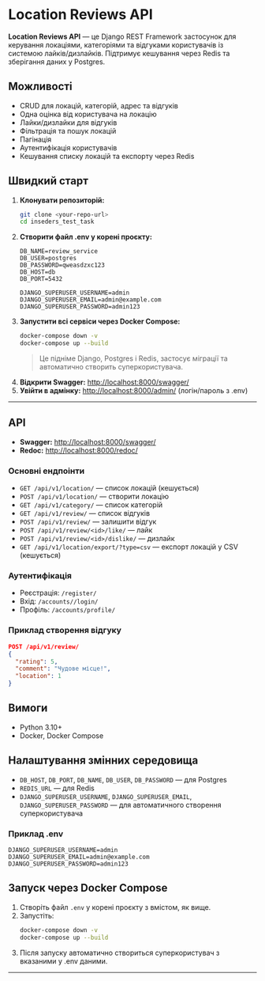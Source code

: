 # Location Reviews API

**Location Reviews API** — це Django REST Framework застосунок для керування локаціями, категоріями та відгуками користувачів із системою лайків/дизлайків. Підтримує кешування через Redis та зберігання даних у Postgres.

## Можливості
- CRUD для локацій, категорій, адрес та відгуків
- Одна оцінка від користувача на локацію
- Лайки/дизлайки для відгуків
- Фільтрація та пошук локацій
- Пагінація
- Аутентифікація користувачів
- Кешування списку локацій та експорту через Redis

## Швидкий старт

1. **Клонувати репозиторій:**
   ```sh
   git clone <your-repo-url>
   cd inseders_test_task
   ```
2. **Створити файл .env у корені проєкту:**
   ```env
   DB_NAME=review_service
   DB_USER=postgres
   DB_PASSWORD=qweasdzxc123
   DB_HOST=db
   DB_PORT=5432 

   DJANGO_SUPERUSER_USERNAME=admin
   DJANGO_SUPERUSER_EMAIL=admin@example.com
   DJANGO_SUPERUSER_PASSWORD=admin123
   ```
3. **Запустити всі сервіси через Docker Compose:**
   ```sh
   docker-compose down -v
   docker-compose up --build
   ```
   > Це підніме Django, Postgres і Redis, застосує міграції та автоматично створить суперкористувача.
4. **Відкрити Swagger:** [http://localhost:8000/swagger/](http://localhost:8000/swagger/)
5. **Увійти в адмінку:** [http://localhost:8000/admin/](http://localhost:8000/admin/) (логін/пароль з .env)

---

## API

- **Swagger:** [http://localhost:8000/swagger/](http://localhost:8000/swagger/)
- **Redoc:** [http://localhost:8000/redoc/](http://localhost:8000/redoc/)

### Основні ендпоінти
- `GET /api/v1/location/` — список локацій (кешується)
- `POST /api/v1/location/` — створити локацію
- `GET /api/v1/category/` — список категорій
- `GET /api/v1/review/` — список відгуків
- `POST /api/v1/review/` — залишити відгук
- `POST /api/v1/review/<id>/like/` — лайк
- `POST /api/v1/review/<id>/dislike/` — дизлайк
- `GET /api/v1/location/export/?type=csv` — експорт локацій у CSV (кешується)

### Аутентифікація
- Реєстрація: `/register/`
- Вхід: `/accounts//login/`
- Профіль: `/accounts/profile/`

### Приклад створення відгуку
```json
POST /api/v1/review/
{
  "rating": 5,
  "comment": "Чудове місце!",
  "location": 1
}
```

## Вимоги
- Python 3.10+
- Docker, Docker Compose

## Налаштування змінних середовища
- `DB_HOST`, `DB_PORT`, `DB_NAME`, `DB_USER`, `DB_PASSWORD` — для Postgres
- `REDIS_URL` — для Redis
- `DJANGO_SUPERUSER_USERNAME`, `DJANGO_SUPERUSER_EMAIL`, `DJANGO_SUPERUSER_PASSWORD` — для автоматичного створення суперкористувача

### Приклад .env
```
DJANGO_SUPERUSER_USERNAME=admin
DJANGO_SUPERUSER_EMAIL=admin@example.com
DJANGO_SUPERUSER_PASSWORD=admin123
```

## Запуск через Docker Compose
1. Створіть файл `.env` у корені проєкту з вмістом, як вище.
2. Запустіть:
   ```sh
   docker-compose down -v
   docker-compose up --build
   ```
3. Після запуску автоматично створиться суперкористувач з вказаними у .env даними.

---


